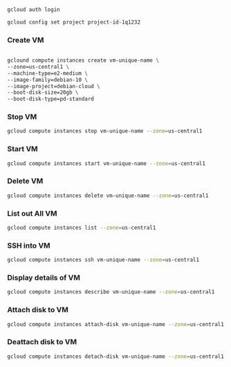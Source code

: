 ```bash


gcloud auth login

gcloud config set project project-id-1q1232
```

### Create VM

```sh

gclound compute instances create vm-unique-name \
--zone=us-central1 \
--machine-type=e2-medium \
--image-family=debian-10 \
--image-project=debian-cloud \
--boot-disk-size=20gb \
--boot-disk-type=pd-standard
```

### Stop VM

```bash
gcloud compute instances stop vm-unique-name --zone=us-central1
```

### Start VM

```bash
gcloud compute instances start vm-unique-name --zone=us-central1
```

### Delete VM

```bash
gcloud compute instances delete vm-unique-name --zone=us-central1
```

### List out All VM

```bash
gcloud compute instances list --zone=us-central1
```

### SSH into VM

```bash
gcloud compute instances ssh vm-unique-name --zone=us-central1
```

### Display details of VM

```bash
gcloud compute instances describe vm-unique-name --zone=us-central1
```

### Attach disk to VM

```bash
gcloud compute instances attach-disk vm-unique-name --zone=us-central1 --disk=disk-name
```

### Deattach disk to VM

```bash
gcloud compute instances detach-disk vm-unique-name --zone=us-central1 --disk=disk-name
```
